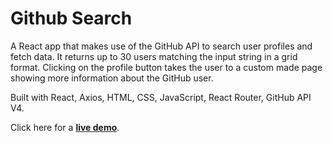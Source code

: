 # Github Search

A React app that makes use of the GitHub API to search user profiles and fetch data. It returns up to 30 users matching the input string in a grid format. Clicking on the profile button takes the user to a custom made page showing more information about the GitHub user.

Built with React, Axios, HTML, CSS, JavaScript, React Router, GitHub API V4.

Click here for a <a href="https://github-search-ar.netlify.app/" target="_blank">__live demo__</a>.
